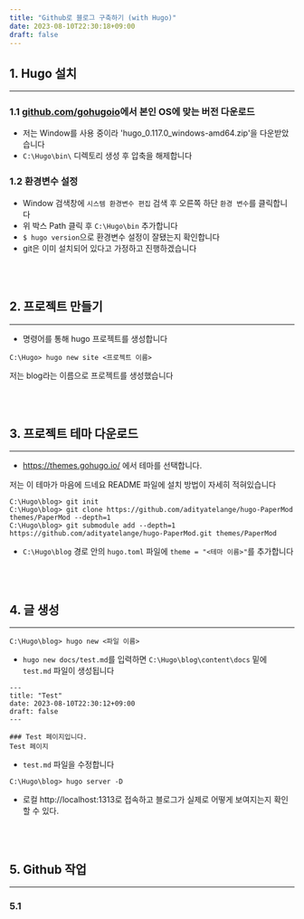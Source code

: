 ```yaml
---
title: "Github로 블로그 구축하기 (with Hugo)"
date: 2023-08-10T22:30:18+09:00
draft: false
---
```


## 1. Hugo 설치
---

### 1.1 [github.com/gohugoio](https://github.com/gohugoio/hugo/releases)에서 본인 OS에 맞는 버전 다운로드

- 저는 Window를 사용 중이라 'hugo_0.117.0_windows-amd64.zip'을 다운받았습니다
- `C:\Hugo\bin\` 디렉토리 생성 후 압축을 해제합니다


### 1.2 환경변수 설정

- Window 검색창에 `시스템 환경변수 편집` 검색 후 오른쪽 하단 `환경 변수`를 클릭합니다
- 위 박스 Path 클릭 후 `C:\Hugo\bin` 추가합니다
- `$ hugo version`으로 환경변수 설정이 잘됐는지 확인합니다
- git은 이미 설치되어 있다고 가정하고 진행하겠습니다


<br><br>

## 2. 프로젝트 만들기
---

- 명령어를 통해 hugo 프로젝트를 생성합니다
```
C:\Hugo> hugo new site <프로젝트 이름>
```
저는 blog라는 이름으로 프로젝트를 생성했습니다


<br><br>

## 3. 프로젝트 테마 다운로드
---
- https://themes.gohugo.io/ 에서 테마를 선택합니다.

저는 이 테마가 마음에 드네요 
README 파일에 설치 방법이 자세히 적혀있습니다

```
C:\Hugo\blog> git init
C:\Hugo\blog> git clone https://github.com/adityatelange/hugo-PaperMod themes/PaperMod --depth=1
C:\Hugo\blog> git submodule add --depth=1 https://github.com/adityatelange/hugo-PaperMod.git themes/PaperMod
```
- `C:\Hugo\blog` 경로 안의 `hugo.toml` 파일에 `theme = "<테마 이름>"`를 추가합니다

<br><br>

## 4. 글 생성
---
```
C:\Hugo\blog> hugo new <파일 이름>
```
- `hugo new docs/test.md`를 입력하면 `C:\Hugo\blog\content\docs` 밑에 `test.md` 파일이 생성됩니다

```
---
title: "Test"
date: 2023-08-10T22:30:12+09:00
draft: false
---

### Test 페이지입니다.
Test 페이지

```
- `test.md` 파일을 수정합니다
```
C:\Hugo\blog> hugo server -D
```
- 로컬 http://localhost:1313로 접속하고 블로그가 실제로 어떻게 보여지는지 확인할 수 있다.

<br><br>

## 5. Github 작업
---
### 5.1
